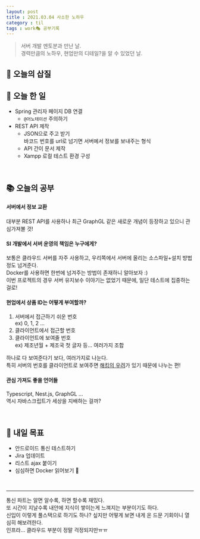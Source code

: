 ```yaml
---
layout: post
title : 2021.03.04 사소한 노하우
category : til
tags : work🎭 공부기록
---
```

> 서버 개발 멘토분과 만난 날.   
> 경력만큼의 노하우, 현업만의 디테일?을 알 수 있었던 날.

## 💫 오늘의 삽질 

## 🚀 오늘 한 일
- Spring 관리자 페이지 DB 연결
  - `@어노테이션` 주의하기
- REST API 제작
  - JSON으로 주고 받기   
    바코드 번호를 url로 넘기면 서버에서 정보를 보내주는 형식
  - API 간이 문서 제작
  - Xampp 로컬 테스트 환경 구성

<br/>

## 📚 오늘의 공부
#### 서버에서 정보 교환   
대부분 REST API를 사용하나 최근 GraphGL 같은 새로운 개념이 등장하고 있으니 관심가져볼 것!   

#### SI 개발에서 서버 운영의 책임은 누구에게?   
보통은 클라우드 서버를 자주 사용하고, 우리쪽에서 서버에 올리는 소스파일+설치 방법 정도 넘겨준다.   
Docker를 사용하면 한번에 넘겨주는 방법이 존재하니 알아보자 :)   
이번 프로젝트의 경우 서버 유지보수 이야기는 없었기 때문에, 일단 테스트에 집중하는 걸로!   

#### 현업에서 상품 ID는 어떻게 부여할까?
1. 서버에서 접근하기 쉬운 번호    
  ex) 0, 1, 2 ...
2. 클라이언트에서 접근할 번호
3. 클라이언트에 보여줄 번호   
  ex) 제조년월 + 제조국 첫 글자 등... 여러가지 조합   
   
하나로 다 보여준다기 보다, 여러가지로 나눈다.    
특히 서버의 번호를 클라이언트로 보여주면 <u>해킹의 우려</u>가 있기 때문에 나누는 편!

#### 관심 가져도 좋을 언어들
Typescript, Nest.js, GraphGL ...   
역시 자바스크립트가 세상을 지배하는 걸까?

<br/>

## 🧭 내일 목표
- 안드로이드 통신 테스트하기
- Jira 업데이트
- 리스트 ajax 붙이기
- 심심하면 Docker 읽어보기 🐋

<br/>   
   
---
통신 파트는 알면 알수록, 하면 할수록 재밌다.   
또 시간이 지날수록 내안에 지식이 쌓이는게 느껴지는 부분이기도 하다.   
신입이 이렇게 풀스택으로 하기도 하나? 싶지만 어떻게 보면 내게 온 드문 기회이니 열심히 해보려한다.  
인프라... 클라우드 부분이 정말 걱정되지만ㅠㅠ 



